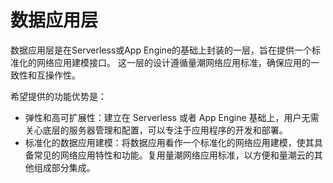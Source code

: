 # 数据应用层

数据应用层是在Serverless或App Engine的基础上封装的一层，旨在提供一个标准化的网络应用建模接口。
这一层的设计遵循量潮网络应用标准，确保应用的一致性和互操作性。

希望提供的功能优势是：

- 弹性和高可扩展性：建立在 Serverless 或者 App Engine 基础上，用户无需关心底层的服务器管理和配置，可以专注于应用程序的开发和部署。
- 标准化的数据应用建模：将数据应用看作一个标准化的网络应用建模，使其具备常见的网络应用特性和功能。复用量潮网络应用标准，以方便和量潮云的其他组成部分集成。
